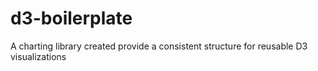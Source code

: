 # d3-boilerplate
A charting library created provide a consistent structure for reusable D3 visualizations
